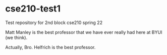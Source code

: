 # cse210-test1
Test repository for 2nd block cse210 spring 22

Matt Manley is the best professor that we have 
ever really had here at BYUI (we think).

Actually, Bro. Helfrich is the best professor.
